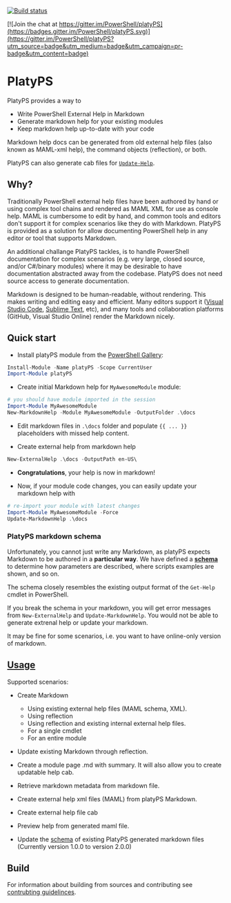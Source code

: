 [![Build status](https://ci.appveyor.com/api/projects/status/u65tnar0cfkmqywl/branch/master?svg=true)](https://ci.appveyor.com/project/PowerShell/markdown-maml/branch/master)

[![Join the chat at https://gitter.im/PowerShell/platyPS](https://badges.gitter.im/PowerShell/platyPS.svg)](https://gitter.im/PowerShell/platyPS?utm_source=badge&utm_medium=badge&utm_campaign=pr-badge&utm_content=badge)

# PlatyPS

PlatyPS provides a way to 

* Write PowerShell External Help in Markdown
* Generate markdown help for your existing modules
* Keep markdown help up-to-date with your code

Markdown help docs can be generated from old external help files (also known as MAML-xml help), the command objects (reflection), or both.  

PlatyPS can also generate cab files for [`Update-Help`](https://technet.microsoft.com/en-us/library/hh849720.aspx).

## Why?

Traditionally PowerShell external help files have been authored by hand or using complex tool chains and rendered as MAML XML for use as console help.
MAML is cumbersome to edit by hand, and common tools and editors don't support it for complex scenarios like they do with Markdown. PlatyPS is provided as a solution for allow documenting PowerShell help in any editor or tool that supports Markdown.

An additional challange PlatyPS tackles, is to handle PowerShell documentation for complex scenarios (e.g. very large, closed source, and/or C#/binary modules) where it may be desirable to have documentation abstracted away from the codebase. PlatyPS does not need source access to generate documentation.

Markdown is designed to be human-readable, without rendering. This makes writing and editing easy and efficient. 
Many editors support it ([Visual Studio Code](https://code.visualstudio.com/), [Sublime Text](http://www.sublimetext.com/), etc), and many tools and collaboration platforms (GitHub, Visual Studio Online) render the Markdown nicely.


## Quick start

* Install platyPS module from the [PowerShell Gallery](https://powershellgallery.com):

```powershell
Install-Module -Name platyPS -Scope CurrentUser
Import-Module platyPS
```

* Create initial Markdown help for `MyAwesomeModule` module:

```powershell
# you should have module imported in the session
Import-Module MyAwesomeModule
New-MarkdownHelp -Module MyAwesomeModule -OutputFolder .\docs
```

* Edit markdown files in `.\docs` folder and populate `{{ ... }}` placeholders with missed help content.

* Create external help from markdown help

```powershell
New-ExternalHelp .\docs -OutputPath en-US\
```

* **Congratulations**, your help is now in markdown!

* Now, if your module code changes, you can easily update your markdown help with

```powershell
# re-import your module with latest changes
Import-Module MyAwesomeModule -Force
Update-MarkdownHelp .\docs
```

### PlatyPS markdown schema

Unfortunately, you cannot just write any Markdown, as platyPS expects Markdown to be authored in a **particular way**.
We have defined a [**schema**](platyPS.schema.md) to determine how parameters are described, where scripts examples are shown, and so on.

The schema closely resembles the existing output format of the `Get-Help` cmdlet in PowerShell. 

If you break the schema in your markdown, you will get error messages from `New-ExternalHelp` and `Update-MarkdownHelp`.
You would not be able to generate extrenal help or update your markdown.

It may be fine for some scenarios, i.e. you want to have online-only version of markdown.

## [Usage](docs)

Supported scenarios:

*  Create Markdown
    *  Using existing external help files (MAML schema, XML).
    *  Using reflection
    *  Using reflection and existing internal external help files.
    *  For a single cmdlet
    *  For an entire module

*  Update existing Markdown through reflection.

*  Create a module page <ModuleName>.md with summary. It will also allow you to create updatable help cab.

*  Retrieve markdown metadata from markdown file.

*  Create external help xml files (MAML) from platyPS Markdown.

*  Create external help file cab

*  Preview help from generated maml file.

*  Update the [schema](platyPS.schema.md) of existing PlatyPS generated markdown files (Currently version 1.0.0 to version 2.0.0)

## Build

For information about building from sources and contributing see [contrubting guidelinces](CONTRIBUTING.md).
